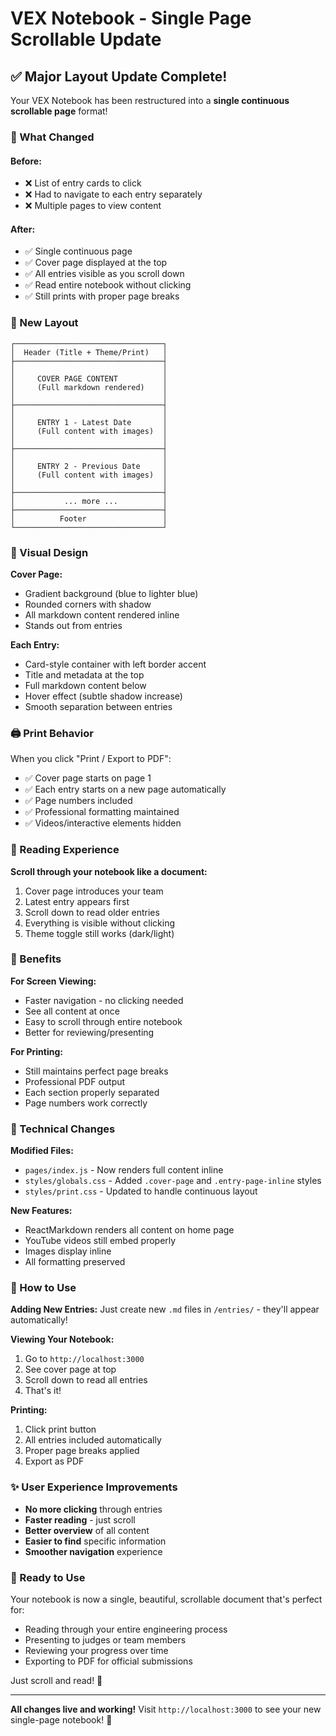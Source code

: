 # VEX Notebook - Single Page Scrollable Update

## ✅ Major Layout Update Complete!

Your VEX Notebook has been restructured into a **single continuous scrollable page** format!

### 🎯 What Changed

#### **Before:**
- ❌ List of entry cards to click
- ❌ Had to navigate to each entry separately
- ❌ Multiple pages to view content

#### **After:**
- ✅ Single continuous page
- ✅ Cover page displayed at the top
- ✅ All entries visible as you scroll down
- ✅ Read entire notebook without clicking
- ✅ Still prints with proper page breaks

### 📖 New Layout

```
┌─────────────────────────────────┐
│  Header (Title + Theme/Print)   │
├─────────────────────────────────┤
│                                 │
│     COVER PAGE CONTENT          │
│     (Full markdown rendered)    │
│                                 │
├─────────────────────────────────┤
│                                 │
│     ENTRY 1 - Latest Date       │
│     (Full content with images)  │
│                                 │
├─────────────────────────────────┤
│                                 │
│     ENTRY 2 - Previous Date     │
│     (Full content with images)  │
│                                 │
├─────────────────────────────────┤
│           ... more ...          │
├─────────────────────────────────┤
│          Footer                 │
└─────────────────────────────────┘
```

### 🎨 Visual Design

**Cover Page:**
- Gradient background (blue to lighter blue)
- Rounded corners with shadow
- All markdown content rendered inline
- Stands out from entries

**Each Entry:**
- Card-style container with left border accent
- Title and metadata at the top
- Full markdown content below
- Hover effect (subtle shadow increase)
- Smooth separation between entries

### 🖨️ Print Behavior

When you click "Print / Export to PDF":
- ✅ Cover page starts on page 1
- ✅ Each entry starts on a new page automatically
- ✅ Page numbers included
- ✅ Professional formatting maintained
- ✅ Videos/interactive elements hidden

### 📱 Reading Experience

**Scroll through your notebook like a document:**
1. Cover page introduces your team
2. Latest entry appears first
3. Scroll down to read older entries
4. Everything is visible without clicking
5. Theme toggle still works (dark/light)

### 🎯 Benefits

**For Screen Viewing:**
- Faster navigation - no clicking needed
- See all content at once
- Easy to scroll through entire notebook
- Better for reviewing/presenting

**For Printing:**
- Still maintains perfect page breaks
- Professional PDF output
- Each section properly separated
- Page numbers work correctly

### 🔧 Technical Changes

**Modified Files:**
- `pages/index.js` - Now renders full content inline
- `styles/globals.css` - Added `.cover-page` and `.entry-page-inline` styles
- `styles/print.css` - Updated to handle continuous layout

**New Features:**
- ReactMarkdown renders all content on home page
- YouTube videos still embed properly
- Images display inline
- All formatting preserved

### 📝 How to Use

**Adding New Entries:**
Just create new `.md` files in `/entries/` - they'll appear automatically!

**Viewing Your Notebook:**
1. Go to `http://localhost:3000`
2. See cover page at top
3. Scroll down to read all entries
4. That's it!

**Printing:**
1. Click print button
2. All entries included automatically
3. Proper page breaks applied
4. Export as PDF

### ✨ User Experience Improvements

- **No more clicking** through entries
- **Faster reading** - just scroll
- **Better overview** of all content
- **Easier to find** specific information
- **Smoother navigation** experience

### 🚀 Ready to Use

Your notebook is now a single, beautiful, scrollable document that's perfect for:
- Reading through your entire engineering process
- Presenting to judges or team members
- Reviewing your progress over time
- Exporting to PDF for official submissions

Just scroll and read! 📖

---

**All changes live and working!** Visit `http://localhost:3000` to see your new single-page notebook! 🎉

